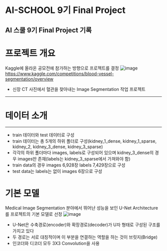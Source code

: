 # AI-SCHOOL 9기 Final Project
AI 스쿨 9기 Final Project 기록
------------
# 프로젝트 개요
Kaggle에 올라온 공모전에 참가하는 방향으로 프로젝트를 결정
![image](https://github.com/Seongjin1225/AI_School_9th_Final_Project_TEAM_3/assets/114036940/3d08ca36-7039-4b0d-bf45-9c0da51955e9)
https://www.kaggle.com/competitions/blood-vessel-segmentation/overview
- 신장 CT 사진에서 혈관을 찾아내는 Image Segmentation 작업 프로젝트
-----------
# 데이터 소개
-------------
- train 데이터와 test 데이터로 구성
- train 데이터는 총 5개의 하위 폴더로 구성(kidney_1_dense, kidney_1_sparse, kidney_2, kidney_3_dense, kidney_3_sparse)
- 각각의 하위 폴더마다 images, labels로 구성되어 있으며 kidney_3_dense의 경우 images만 존재(labels는 kidney_3_sparse에서 가져와야 함)
- train data의 경우 images 6,928장 labels 7,429장으로 구성
- test data는 labels는 없이 images 6장으로 구성
# 기본 모델
Medical Image Segmentation 분야에서 뛰어난 성능을 보인 U-Net Architecture를 프로젝트의 기본 모델로 선정
![image](https://github.com/Seongjin1225/AI_School_9th_Final_Project_TEAM_3/assets/114036940/732bb591-d07b-4dfa-a40e-830f25b86b4c)
- U-Net은 수축경로(encoder)와 확장경로(decoder)가 U자 형태로 구성된 구조를 가지고 있다
- 두 경로는 서로 대칭적이며 이 부분을 연결하는 역할을 하는 것이 브릿지(Bridge)
- 인코더와 디코더 모두 3X3 Convolution을 사용
